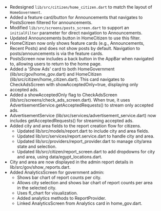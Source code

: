 - Redesigned `lib/src/citizen/home_citizen.dart` to match the layout of `HomeGovernment`.
- Added a feature card/button for Announcements that navigates to PostsScreen filtered for announcements.
- Modified `lib/src/screens/posts_screen.dart` to support an `initialFilter` parameter for direct navigation to Announcements.
- Updated Announcements button in HomeCitizen to use this filter.
- HomeCitizen now only shows feature cards (e.g., Announcements, Recent Posts) and does not show posts by default. Navigation to posts/announcements is via the feature cards.
- PostsScreen now includes a back button in the AppBar when navigated to, allowing users to return to the home page.
- Added a 'Show Ads' card to both HomeGovernment (lib/src/gov/home_gov.dart) and HomeCitizen (lib/src/citizen/home_citizen.dart). This card navigates to CheckAdsScreen with showAcceptedOnly=true, displaying only accepted ads.
- Added a showAcceptedOnly flag to CheckAdsScreen (lib/src/screens/check_ads_screen.dart). When true, it uses AdvertisementService.getAcceptedRequests() to stream only accepted ads.
- AdvertisementService (lib/src/services/advertisement_service.dart) now includes getAcceptedRequests() for streaming accepted ads.
- Added city and area fields to the report creation flow for citizens.
  - Updated lib/src/models/report.dart to include city and area fields.
  - Updated lib/src/services/report.service.dart to handle city and area.
  - Updated lib/src/providers/report_provider.dart to manage city/area state and selection.
  - Updated lib/src/citizen/report_screen.dart to add dropdowns for city and area, using data/egypt_locations.dart.
- City and area are now displayed in the admin report details in lib/src/gov/show_reports.dart.
- Added AnalyticsScreen for government admin:
  - Shows bar chart of report counts per city.
  - Allows city selection and shows bar chart of report counts per area in the selected city.
  - Uses fl_chart for visualization.
  - Added analytics methods to ReportProvider.
  - Linked AnalyticsScreen from Analytics card in home_gov.dart. 